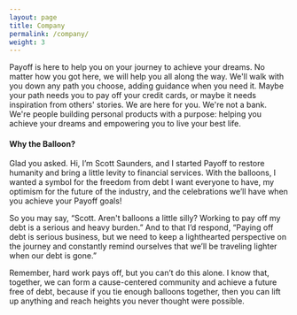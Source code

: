 ```yaml
---
layout: page
title: Company
permalink: /company/
weight: 3
---
```



<section class="p-b-md">
	<div class="container compact">
		<p class="lead">Payoff is here to help you on your journey to achieve your dreams. No matter how you got here, we will help you all along the way. We'll walk with you down any path you choose, adding guidance when you need it. Maybe your path needs you to pay off your credit cards, or maybe it needs inspiration from others' stories. We are here for you. We're not a bank. We're people building personal products with a purpose: helping you achieve your dreams and empowering you to live your best life.</p>
	</div>
</section>

<section class="p-b-lg">
	<div class="container compact">
		<h4>Why the Balloon?</h4>
		<p>Glad you asked. Hi, I’m Scott Saunders, and I started Payoff to restore humanity and bring a little levity to financial services. With the balloons, I wanted a symbol for the freedom from debt I want everyone to have, my optimism for the future of the industry, and the celebrations we’ll have when you achieve your Payoff goals!</p>
		<p>So you may say, “Scott. Aren't balloons a little silly? Working to pay off my debt is a serious and heavy burden.” And to that I’d respond, “Paying off debt is serious business, but we need to keep a lighthearted perspective on the journey and constantly remind ourselves that we’ll be traveling lighter when our debt is gone.”</p>
		<p>Remember, hard work pays off, but you can’t do this alone. I know that, together, we can form a cause-centered community and achieve a future free of debt, because if you tie enough balloons together, then you can lift up anything and reach heights you never thought were possible.</p>
	</div>
</section>
